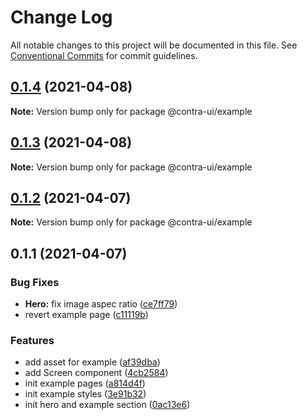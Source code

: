 # Change Log

All notable changes to this project will be documented in this file.
See [Conventional Commits](https://conventionalcommits.org) for commit guidelines.

## [0.1.4](https://github.com/akbarnafisa/contra-ui/compare/@contra-ui/example@0.1.3...@contra-ui/example@0.1.4) (2021-04-08)

**Note:** Version bump only for package @contra-ui/example





## [0.1.3](https://github.com/akbarnafisa/contra-ui/compare/@contra-ui/example@0.1.2...@contra-ui/example@0.1.3) (2021-04-08)

**Note:** Version bump only for package @contra-ui/example





## [0.1.2](https://github.com/akbarnafisa/contra-ui/compare/@contra-ui/example@0.1.1...@contra-ui/example@0.1.2) (2021-04-07)

**Note:** Version bump only for package @contra-ui/example





## 0.1.1 (2021-04-07)


### Bug Fixes

* **Hero:** fix image aspec ratio ([ce7ff79](https://github.com/akbarnafisa/contra-ui/commit/ce7ff79dc002ecccff88829c57812874ba2e526a))
* revert example page ([c11119b](https://github.com/akbarnafisa/contra-ui/commit/c11119b9b98ca44b605cd3043cb95dcda2ced7f8))


### Features

* add asset for example ([af39dba](https://github.com/akbarnafisa/contra-ui/commit/af39dba246ef11b5c57bc038e8d3b3db5a59aa4f))
* add Screen component ([4cb2584](https://github.com/akbarnafisa/contra-ui/commit/4cb258419ccb695439143619a8e98f892643c7a4))
* init example pages ([a814d4f](https://github.com/akbarnafisa/contra-ui/commit/a814d4f45cc2b6afe3bc075cc31de89697c0b409))
* init example styles ([3e91b32](https://github.com/akbarnafisa/contra-ui/commit/3e91b322a78207f6a9768df83e2a380f4364fc0c))
* init hero and example section ([0ac13e6](https://github.com/akbarnafisa/contra-ui/commit/0ac13e653c230382f41d8f894d66a6cd44c70b62))
